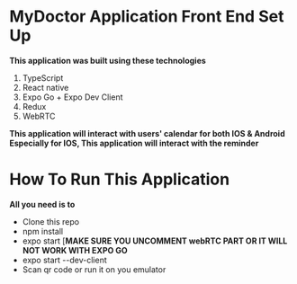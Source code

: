 # MyDoctor Application Front End Set Up

**This application was built using these technologies**

 1. TypeScript
 2. React native
 3. Expo Go + Expo Dev Client
 4. Redux
 5. WebRTC

**This application will interact with users' calendar for both IOS & Android**
**Especially for IOS, This application will interact with the reminder**

# How To Run This Application

**All you need is to**

 - Clone this repo
 - npm install
 - expo start [**MAKE SURE YOU UNCOMMENT webRTC PART OR IT WILL NOT WORK WITH EXPO GO**
 - expo start --dev-client
 - Scan qr code or run it on you emulator